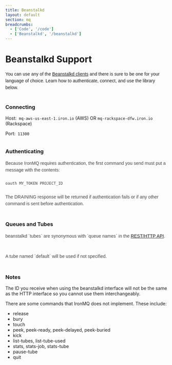 ```yaml
---
title: Beanstalkd
layout: default
section: mq
breadcrumbs:
  - ['Code', '/code']
  - ['Beanstalkd', '/beanstalkd']
---
```


# Beanstalkd Support


<div><font face="Arial, Verdana, sans-serif"><span style="line-height:21px">You can use any of the <a href="https://github.com/kr/beanstalkd/wiki/client-libraries">Beanstalkd clients</a>
and there is sure to be one for your language of choice.
Learn how to authenticate, connect, and use the library below.</span></font></div>

<br />

### Connecting

<div class="grey-box">
<p>Host:<code>&nbsp;mq-aws-us-east-1.iron.io</code> (AWS)&nbsp;OR <code>mq-rackspace-dfw.iron.io</code> (Rackspace)</p>
<p>Port:<code>&nbsp;11300<br>
</code></p>
</div>


### Authenticating
<div style="color:rgb(68,68,68);font-family:Arial,Verdana,sans-serif;line-height:21px">Because IronMQ requires authentication, the first command you send must put a message with the contents:<br>
<br>
<div class="grey-box">
  <code>oauth MY_TOKEN PROJECT_ID</code>
</div>
</div>
<div style="color:rgb(68,68,68);font-family:Arial,Verdana,sans-serif;line-height:21px"><br>
The DRAINING response will be returned if authentication fails or if any other command is sent before authentication.<br>
</div>
<div style="color:rgb(68,68,68);font-family:Arial,Verdana,sans-serif;line-height:21px"><br>
</div>

### Queues and Tubes
<div style="color:rgb(68,68,68);font-family:Arial,Verdana,sans-serif;line-height:21px">beanstalkd `tubes` are synonymous with `queue names` in the <a href="https://sites.google.com/a/iron.io/documentation/mq/api">REST/HTTP API</a>. &nbsp;</div>
<div style="color:rgb(68,68,68);font-family:Arial,Verdana,sans-serif;line-height:21px"><br>
</div>
<div style="color:rgb(68,68,68);font-family:Arial,Verdana,sans-serif;line-height:21px">A tube named `default` will be used if not specified.</div>
<div style="color:rgb(68,68,68);font-family:Arial,Verdana,sans-serif;line-height:21px"><br>
</div>


### Notes

The ID you receive when using the beanstalkd interface will not be the same as the HTTP interface so you cannot use them interchangeably.

There are some commands that IronMQ does not implement. These include:
* release
* bury
* touch
* peek, peek-ready, peek-delayed, peek-buried
* kick
* list-tubes, list-tube-used
* stats, stats-job, stats-tube
* pause-tube
* quit
